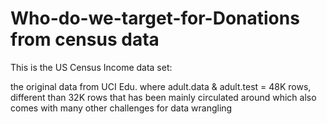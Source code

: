 # Who-do-we-target-for-Donations from census data

This is the US Census Income data set:

the original data from UCI Edu.
where adult.data & adult.test = 48K rows, different than 32K rows that has been mainly circulated around
which also comes with many other challenges for data wrangling
